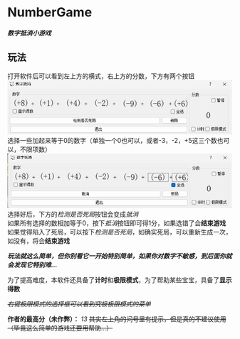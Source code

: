 # NumberGame

***数字抵消小游戏***

## 玩法

打开软件后可以看到左上方的横式，右上方的分数，下方有两个按钮  
![image](md-pic/1.png)  
选择一些加起来等于0的数字（单独一个0也可以，或者-3，-2，+5这三个数也可以，不限项数）  
![image](md-pic/2.png)  
选择好后，下方的*检测是否死局*按钮会变成*抵消*  
如果所有选择的数相加等于0，按下*抵消*按钮即可得1分，如果选错了会**结束游戏**  
如果觉得陷入了死局，可以按下*检测是否死局*，如确实死局，可以重新生成一次，如没有，将会**结束游戏**  

***玩法就这么简单，但你别看它一开始特别简单，如果你对数字不敏感，到后面你就会发现它特别难...***  

为了提高难度，本软件还具备了**计时**和**极限模式**，为了帮助某些宝宝，具备了**显示得数**

~~*右键极限模式的选择框可以看到究极极限模式的菜单*~~

**作者的最高分（未作弊）：** *13*
~~其实左上角的问号里有提示，但是真的不建议使用（毕竟这么简单的游戏还要用帮助...）~~